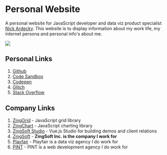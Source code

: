 # Personal Website 

A personal website for JavaScript developer and data viz product specialist [Nick Ardecky](https://www.nickardecky.com). This website is to display information about my work life, my internet persona and personal info's about me.

![](https://github.com/damntrecky/personal-website/workflows/Build%20and%20Deploy%20Firebase/badge.svg?branch=master)

## Personal Links

1. [Github](https://github.com/damntrecky/)
2. [Code Sandbox](https://codesandbox.io/u/damntrecky)
3. [Codepen](https://codepen.io/nardecky/)
4. [Glitch](https://glitch.com/@damntrecky)
5. [Stack Overflow](https://stackoverflow.com/users/5712661/nardecky?tab=profile)

## Company Links

1. [ZingGrid](https://www.zinggrid.com) - JavaScript grid library
2. [ZingChart](https://www.zingchart.com) - JavaScript charting library
3. [ZingSoft Studio](https://app.zingsoft.com) - Vue.js Studio for building demos and client relations
4. [ZingSoft](https://www.zingsoft.com) - **ZingSoft Inc. is the company I work for**
5. [Playfair](https://playfair.studio) - Playfair is a data viz agency I do work for
6. [PINT](https://www.pint.com) - PINT is a web development agency I do work for
